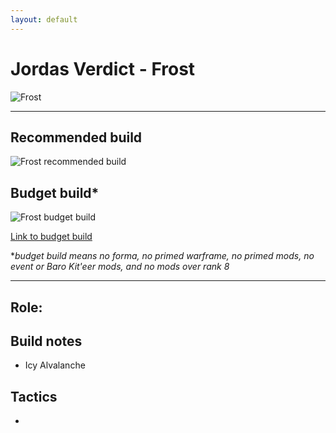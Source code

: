 ```yaml
---
layout: default
---
```

# Jordas Verdict -  Frost

![Frost]()



* * *

## Recommended build

![Frost recommended build]()

## Budget build*

![Frost budget build]()

[Link to budget build]()

*_budget build means no forma, no primed warframe, no primed mods, no event or Baro Kit'eer mods, and no mods over rank 8_

* * *

## Role: 

## Build notes

* Icy Alvalanche

## Tactics

* 
